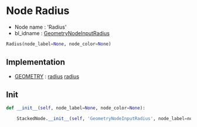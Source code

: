 # Node Radius

- Node name : 'Radius'
- bl_idname : [GeometryNodeInputRadius](https://docs.blender.org/api/current/bpy.types.GeometryNodeInputRadius.html)


``` python
Radius(node_label=None, node_color=None)
```
## Implementation

- [GEOMETRY](/docs/GeoNodes/GEOMETRY.md) : [radius](/docs/GeoNodes/socket_GEOMETRY.md#radius) [radius](/docs/GeoNodes/socket_GEOMETRY.md#radius)

## Init

``` python
def __init__(self, node_label=None, node_color=None):

    StackedNode.__init__(self, 'GeometryNodeInputRadius', node_label=node_label, node_color=node_color)
```
